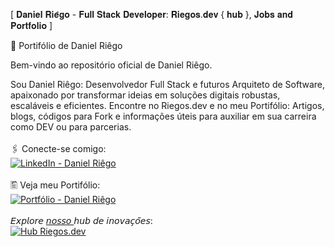 [ 𝐃𝐚𝐧𝐢𝐞𝐥 𝐑𝐢𝐞̂𝐠𝐨 - 𝐅𝐮𝐥𝐥 𝐒𝐭𝐚𝐜𝐤 𝐃𝐞𝐯𝐞𝐥𝐨𝐩𝐞𝐫: 𝐑𝐢𝐞𝐠𝐨𝐬.𝐝𝐞𝐯 { 𝐡𝐮𝐛 }, 𝐉𝐨𝐛𝐬 𝐚𝐧𝐝 𝐏𝐨𝐫𝐭𝐟𝐨𝐥𝐢𝐨 ]

🚀 Portifólio de Daniel Riêgo

Bem-vindo ao repositório oficial de Daniel Riêgo.

Sou Daniel Riêgo:  Desenvolvedor Full Stack e futuros Arquiteto de Software, apaixonado por transformar ideias em soluções digitais robustas, escaláveis e eficientes.
Encontre no Riegos.dev e no meu Portifólio: Artigos, blogs, códigos para Fork e informações úteis para auxiliar em sua carreira como DEV ou para parcerias.
<br><br>
🖇 Conecte-se comigo:
<br>
<a href="https://www.linkedin.com/in/danielriegoor/" target="_blank">
  <img src="https://img.shields.io/badge/➧%20LinkedIn-3730a3?style=plastic" alt="LinkedIn - Daniel Riêgo"/>
</a><br><br>
🖺 Veja meu Portifólio:
<br>
<a href="https://daniel.riegos.dev" target="_blank">
  <img src="https://img.shields.io/badge/➧%20Acesse-3730a3?style=plastic" alt="Portfólio - Daniel Riêgo"/>
</a><br><br>
𝘌𝘹𝘱𝘭𝘰𝘳𝘦 <a href="https://github.com/T-Riego/" target="_blank" alt="GitHub Tiago Riêgo">𝘯𝘰𝘴𝘴𝘰 </a> 𝘩𝘶𝘣 𝘥𝘦 𝘪𝘯𝘰𝘷𝘢𝘤̧𝘰̃𝘦𝘴:<br>
<a href="https://riegos.dev" target="_blank">
  <img src="https://img.shields.io/badge/➧%20Riegos.dev-3730a3?style=plastic" alt="Hub Riegos.dev"/>
</a>
